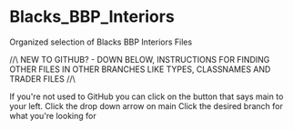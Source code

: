 # Blacks_BBP_Interiors
Organized selection of Blacks BBP Interiors Files





//\\ NEW TO GITHUB? - DOWN BELOW, INSTRUCTIONS FOR FINDING OTHER FILES IN OTHER BRANCHES LIKE TYPES, CLASSNAMES AND TRADER FILES //\\

If you're not used to GitHub you can click on the button that says main to your left. 
Click the drop down arrow on main
Click the desired branch for what you're looking for

